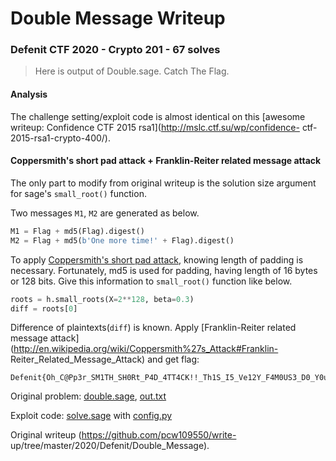 # Double Message Writeup

### Defenit CTF 2020 - Crypto 201 - 67 solves

> Here is output of Double.sage. Catch The Flag.

#### Analysis

The challenge setting/exploit code is almost identical on this [awesome
writeup: Confidence CTF 2015 rsa1](http://mslc.ctf.su/wp/confidence-
ctf-2015-rsa1-crypto-400/).

#### Coppersmith's short pad attack + Franklin-Reiter related message attack

The only part to modify from original writeup is the solution size argument
for sage's `small_root()` function.

Two messages `M1`, `M2` are generated as below.

```python  
M1 = Flag + md5(Flag).digest()  
M2 = Flag + md5(b'One more time!' + Flag).digest()  
```

To apply [Coppersmith's short pad
attack](http://en.wikipedia.org/wiki/Coppersmith%27s_Attack#Coppersmith.E2.80.99s_Short_Pad_Attack),
knowing length of padding is necessary. Fortunately, md5 is used for padding,
having length of 16 bytes or 128 bits. Give this information to `small_root()`
function like below.

```python  
roots = h.small_roots(X=2**128, beta=0.3)  
diff = roots[0]  
```

Difference of plaintexts(`diff`) is known. Apply [Franklin-Reiter related
message attack](http://en.wikipedia.org/wiki/Coppersmith%27s_Attack#Franklin-
Reiter_Related_Message_Attack) and get flag:

```  
Defenit{Oh_C@Pp3r_SM1TH_SH0Rt_P4D_4TT4CK!!_Th1S_I5_Ve12Y_F4M0US3_D0_Y0u_UnderSt4Nd_ab@ut_LLL_AlgoriTHM?}  
```

Original problem: [double.sage](double.sage), [out.txt](out.txt)

Exploit code: [solve.sage](solve.sage) with [config.py](config.py)  

Original writeup (https://github.com/pcw109550/write-
up/tree/master/2020/Defenit/Double_Message).